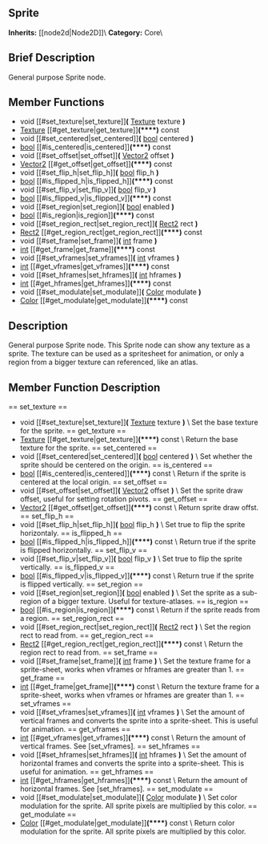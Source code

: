 ##  Sprite  
**Inherits:** [[node2d|Node2D]]\\
**Category:** Core\\
##  Brief Description  
General purpose Sprite node.
##  Member Functions 
  * void [[#set_texture|set_texture]]**(** [Texture](class_texture) texture **)**
  * [Texture](class_texture) [[#get_texture|get_texture]]**(****)** const
  * void [[#set_centered|set_centered]]**(** [bool](class_bool) centered **)**
  * [bool](class_bool) [[#is_centered|is_centered]]**(****)** const
  * void [[#set_offset|set_offset]]**(** [Vector2](class_vector2) offset **)**
  * [Vector2](class_vector2) [[#get_offset|get_offset]]**(****)** const
  * void [[#set_flip_h|set_flip_h]]**(** [bool](class_bool) flip_h **)**
  * [bool](class_bool) [[#is_flipped_h|is_flipped_h]]**(****)** const
  * void [[#set_flip_v|set_flip_v]]**(** [bool](class_bool) flip_v **)**
  * [bool](class_bool) [[#is_flipped_v|is_flipped_v]]**(****)** const
  * void [[#set_region|set_region]]**(** [bool](class_bool) enabled **)**
  * [bool](class_bool) [[#is_region|is_region]]**(****)** const
  * void [[#set_region_rect|set_region_rect]]**(** [Rect2](class_rect2) rect **)**
  * [Rect2](class_rect2) [[#get_region_rect|get_region_rect]]**(****)** const
  * void [[#set_frame|set_frame]]**(** [int](class_int) frame **)**
  * [int](class_int) [[#get_frame|get_frame]]**(****)** const
  * void [[#set_vframes|set_vframes]]**(** [int](class_int) vframes **)**
  * [int](class_int) [[#get_vframes|get_vframes]]**(****)** const
  * void [[#set_hframes|set_hframes]]**(** [int](class_int) hframes **)**
  * [int](class_int) [[#get_hframes|get_hframes]]**(****)** const
  * void [[#set_modulate|set_modulate]]**(** [Color](class_color) modulate **)**
  * [Color](class_color) [[#get_modulate|get_modulate]]**(****)** const
##  Description  
General purpose Sprite node. This Sprite node can show any texture as a sprite. The texture can be used as a spritesheet for animation, or only a region from a bigger texture can referenced, like an atlas.
##  Member Function Description  
==  set_texture  ==
  * void [[#set_texture|set_texture]]**(** [Texture](class_texture) texture **)**
\\
Set the base texture for the sprite.
==  get_texture  ==
  * [Texture](class_texture) [[#get_texture|get_texture]]**(****)** const
\\
Return the base texture for the sprite.
==  set_centered  ==
  * void [[#set_centered|set_centered]]**(** [bool](class_bool) centered **)**
\\
Set whether the sprite should be centered on the origin.
==  is_centered  ==
  * [bool](class_bool) [[#is_centered|is_centered]]**(****)** const
\\
Return if the sprite is centered at the local origin.
==  set_offset  ==
  * void [[#set_offset|set_offset]]**(** [Vector2](class_vector2) offset **)**
\\
Set the sprite draw offset, useful for setting rotation pivots.
==  get_offset  ==
  * [Vector2](class_vector2) [[#get_offset|get_offset]]**(****)** const
\\
Return sprite draw offst.
==  set_flip_h  ==
  * void [[#set_flip_h|set_flip_h]]**(** [bool](class_bool) flip_h **)**
\\
Set true to flip the sprite horizontaly.
==  is_flipped_h  ==
  * [bool](class_bool) [[#is_flipped_h|is_flipped_h]]**(****)** const
\\
Return true if the sprite is flipped horizontally.
==  set_flip_v  ==
  * void [[#set_flip_v|set_flip_v]]**(** [bool](class_bool) flip_v **)**
\\
Set true to flip the sprite vertically.
==  is_flipped_v  ==
  * [bool](class_bool) [[#is_flipped_v|is_flipped_v]]**(****)** const
\\
Return true if the sprite is flipped vertically.
==  set_region  ==
  * void [[#set_region|set_region]]**(** [bool](class_bool) enabled **)**
\\
Set the sprite as a sub-region of a bigger texture. Useful for texture-atlases.
==  is_region  ==
  * [bool](class_bool) [[#is_region|is_region]]**(****)** const
\\
Return if the sprite reads from a region.
==  set_region_rect  ==
  * void [[#set_region_rect|set_region_rect]]**(** [Rect2](class_rect2) rect **)**
\\
Set the region rect to read from.
==  get_region_rect  ==
  * [Rect2](class_rect2) [[#get_region_rect|get_region_rect]]**(****)** const
\\
Return the region rect to read from.
==  set_frame  ==
  * void [[#set_frame|set_frame]]**(** [int](class_int) frame **)**
\\
Set the texture frame for a sprite-sheet, works when vframes or hframes are greater than 1.
==  get_frame  ==
  * [int](class_int) [[#get_frame|get_frame]]**(****)** const
\\
Return the texture frame for a sprite-sheet, works when vframes or hframes are greater than 1.
==  set_vframes  ==
  * void [[#set_vframes|set_vframes]]**(** [int](class_int) vframes **)**
\\
Set the amount of vertical frames and converts the sprite into a sprite-sheet. This is useful for animation.
==  get_vframes  ==
  * [int](class_int) [[#get_vframes|get_vframes]]**(****)** const
\\
Return the amount of vertical frames. See [set_vframes].
==  set_hframes  ==
  * void [[#set_hframes|set_hframes]]**(** [int](class_int) hframes **)**
\\
Set the amount of horizontal frames and converts the sprite into a sprite-sheet. This is useful for animation.
==  get_hframes  ==
  * [int](class_int) [[#get_hframes|get_hframes]]**(****)** const
\\
Return the amount of horizontal frames. See [set_hframes].
==  set_modulate  ==
  * void [[#set_modulate|set_modulate]]**(** [Color](class_color) modulate **)**
\\
Set color modulation for the sprite. All sprite pixels are multiplied by this color.
==  get_modulate  ==
  * [Color](class_color) [[#get_modulate|get_modulate]]**(****)** const
\\
Return color modulation for the sprite. All sprite pixels are multiplied by this color.

